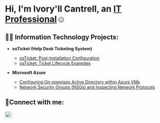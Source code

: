 <h1>Hi, I'm Ivory'll Cantrell, an <a href="https://www.linkedin.com/in/ivoryllthreandrocantrell?lipi=urn%3Ali%3Apage%3Ad_flagship3_profile_view_base_contact_details%3BqCqh0t%2BcR620nQ%2FYWj10Zw%3D%3D">IT Professional</a>☺</h1>

<h2>👨‍💻 Information Technology Projects:</h2>

- <b>osTicket (Help Desk Ticketing System)</b>

  - [osTicket: Post-Installation Configuration](https://github.com/IvoryllCantrell/post-install-config)
  - [osTicket: Ticket Lifecycle Examples](https://github.com/IvoryllCantrell/ticket-lifecycle)
- <b>Microsoft Azure</b>
  - [Configuring On-premises Active Directory within Azure VMs](https://github.com/IvoryllCantrell/configure-ad)
  - [Network Security Groups (NSGs) and Inspecting Network Protocols](https://github.com/IvoryllCantrell/azure-network-protocols)

<h2>🤳Connect with me:</h2>


[<img align="left" alt="Josh | LinkedIn" width="22px" src="https://cdn.jsdelivr.net/npm/simple-icons@v3/icons/linkedin.svg" />][linkedin]


[linkedin]: https://linkedin.com/in/ivoryllthreandrocantrell
